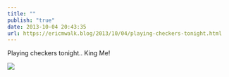 ```yaml
---
title: ""
publish: "true"
date: 2013-10-04 20:43:35
url: https://ericmwalk.blog/2013/10/04/playing-checkers-tonight.html
---
```


Playing checkers tonight.. King Me!

![](https://ericmwalk.blog/uploads/2022/5ceb4b2de1.jpg)